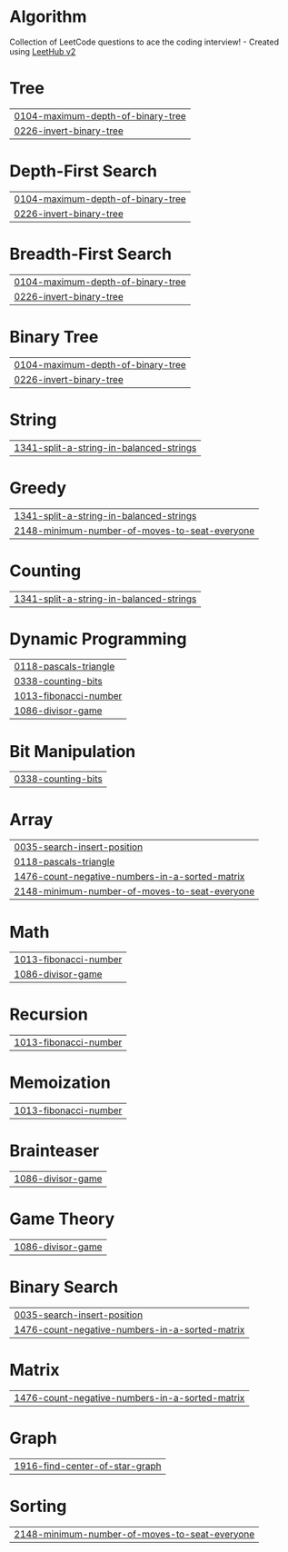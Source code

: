 # Algorithm
Collection of LeetCode questions to ace the coding interview! - Created using [LeetHub v2](https://github.com/arunbhardwaj/LeetHub-2.0)


# Tree
|  |
| ------- |
| [0104-maximum-depth-of-binary-tree](https://github.com/njy622/Algorithm/tree/master/0104-maximum-depth-of-binary-tree) |
| [0226-invert-binary-tree](https://github.com/njy622/Algorithm/tree/master/0226-invert-binary-tree) |
# Depth-First Search
|  |
| ------- |
| [0104-maximum-depth-of-binary-tree](https://github.com/njy622/Algorithm/tree/master/0104-maximum-depth-of-binary-tree) |
| [0226-invert-binary-tree](https://github.com/njy622/Algorithm/tree/master/0226-invert-binary-tree) |
# Breadth-First Search
|  |
| ------- |
| [0104-maximum-depth-of-binary-tree](https://github.com/njy622/Algorithm/tree/master/0104-maximum-depth-of-binary-tree) |
| [0226-invert-binary-tree](https://github.com/njy622/Algorithm/tree/master/0226-invert-binary-tree) |
# Binary Tree
|  |
| ------- |
| [0104-maximum-depth-of-binary-tree](https://github.com/njy622/Algorithm/tree/master/0104-maximum-depth-of-binary-tree) |
| [0226-invert-binary-tree](https://github.com/njy622/Algorithm/tree/master/0226-invert-binary-tree) |
# String
|  |
| ------- |
| [1341-split-a-string-in-balanced-strings](https://github.com/njy622/Algorithm/tree/master/1341-split-a-string-in-balanced-strings) |
# Greedy
|  |
| ------- |
| [1341-split-a-string-in-balanced-strings](https://github.com/njy622/Algorithm/tree/master/1341-split-a-string-in-balanced-strings) |
| [2148-minimum-number-of-moves-to-seat-everyone](https://github.com/njy622/Algorithm/tree/master/2148-minimum-number-of-moves-to-seat-everyone) |
# Counting
|  |
| ------- |
| [1341-split-a-string-in-balanced-strings](https://github.com/njy622/Algorithm/tree/master/1341-split-a-string-in-balanced-strings) |
# Dynamic Programming
|  |
| ------- |
| [0118-pascals-triangle](https://github.com/njy622/Algorithm/tree/master/0118-pascals-triangle) |
| [0338-counting-bits](https://github.com/njy622/Algorithm/tree/master/0338-counting-bits) |
| [1013-fibonacci-number](https://github.com/njy622/Algorithm/tree/master/1013-fibonacci-number) |
| [1086-divisor-game](https://github.com/njy622/Algorithm/tree/master/1086-divisor-game) |
# Bit Manipulation
|  |
| ------- |
| [0338-counting-bits](https://github.com/njy622/Algorithm/tree/master/0338-counting-bits) |
# Array
|  |
| ------- |
| [0035-search-insert-position](https://github.com/njy622/Algorithm/tree/master/0035-search-insert-position) |
| [0118-pascals-triangle](https://github.com/njy622/Algorithm/tree/master/0118-pascals-triangle) |
| [1476-count-negative-numbers-in-a-sorted-matrix](https://github.com/njy622/Algorithm/tree/master/1476-count-negative-numbers-in-a-sorted-matrix) |
| [2148-minimum-number-of-moves-to-seat-everyone](https://github.com/njy622/Algorithm/tree/master/2148-minimum-number-of-moves-to-seat-everyone) |
# Math
|  |
| ------- |
| [1013-fibonacci-number](https://github.com/njy622/Algorithm/tree/master/1013-fibonacci-number) |
| [1086-divisor-game](https://github.com/njy622/Algorithm/tree/master/1086-divisor-game) |
# Recursion
|  |
| ------- |
| [1013-fibonacci-number](https://github.com/njy622/Algorithm/tree/master/1013-fibonacci-number) |
# Memoization
|  |
| ------- |
| [1013-fibonacci-number](https://github.com/njy622/Algorithm/tree/master/1013-fibonacci-number) |
# Brainteaser
|  |
| ------- |
| [1086-divisor-game](https://github.com/njy622/Algorithm/tree/master/1086-divisor-game) |
# Game Theory
|  |
| ------- |
| [1086-divisor-game](https://github.com/njy622/Algorithm/tree/master/1086-divisor-game) |
# Binary Search
|  |
| ------- |
| [0035-search-insert-position](https://github.com/njy622/Algorithm/tree/master/0035-search-insert-position) |
| [1476-count-negative-numbers-in-a-sorted-matrix](https://github.com/njy622/Algorithm/tree/master/1476-count-negative-numbers-in-a-sorted-matrix) |
# Matrix
|  |
| ------- |
| [1476-count-negative-numbers-in-a-sorted-matrix](https://github.com/njy622/Algorithm/tree/master/1476-count-negative-numbers-in-a-sorted-matrix) |
# Graph
|  |
| ------- |
| [1916-find-center-of-star-graph](https://github.com/njy622/Algorithm/tree/master/1916-find-center-of-star-graph) |
# Sorting
|  |
| ------- |
| [2148-minimum-number-of-moves-to-seat-everyone](https://github.com/njy622/Algorithm/tree/master/2148-minimum-number-of-moves-to-seat-everyone) |